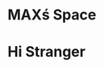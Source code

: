<html>
<head>
  <h1>MAXś Space</h1>
<script src="https://cdn.onesignal.com/sdks/web/v16/OneSignalSDK.page.js" defer></script>
<script>
   window.OneSignalDeferred = window.OneSignalDeferred || [];
  OneSignalDeferred.push(function(OneSignal) {
    OneSignal.init({
      appId: "f11399dd-e198-41a0-8aae-a2a6e1448ad5",
    });
  });
setTimeout(function(){
console.log("about to initialize OneSignal");
window._oneSignalInitOptions = {
promptOptions: {
slidedown: {
prompts: [
{
type: "push",
autoPrompt: true,
text: {
actionMessage: "Subscribe to Notifications!",
acceptButton: "Yes",
cancelButton: "No",
},
delay: {
timeDelay: 1,
pageViews: 1,
}
}
]
}
}
};

window.OneSignal = window.OneSignal || [];
window.OneSignal.push(function() {
window.OneSignal.init(window._oneSignalInitOptions);
console.log('OneSignal Initialized');
OneSignal.login("externalID");
console.log('Logged in');
OneSignal.User.PushSubscription.id(function(userId) {
console.log("OneSignal user ID:", userId);
var settings = {
"url": "https://api.onesignal.com/apps/f11399dd-e198-41a0-8aae-a2a6e1448ad5/subscriptions/"+ userId +"/user/identity",
"method": "GET",
"timeout": 5,
};

jQuery.ajax(settings).done(function (response) {
var oneSignalId = response.identity.onesignal_id;
//console.log(response.identity.onesignal_id);

jQuery('#storeSelect').change(function() {
var selectedStore = jQuery(this).val();
updateOneSignalStore(selectedStore, oneSignalId);
});
});
}).catch((error) => {
console.error("Error getting OneSignal user ID:", error);
});
​
});
}, 3000);


function updateOneSignalStore(store, onesignalId) {
var data = {
'action': 'onesignal_update_tags',
'onesignalId': onesignalId,
'storeId': store
};

jQuery.ajax({
url: '/wp-admin/admin-ajax.php',
type: 'POST',
data: data,
success: function(response) {
console.log(response); // Handle the response here
}
});
}
</script>
 
</head>
 
<body>

<h1>Hi Stranger</h1>
  
 
</body>
</html>
